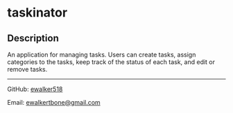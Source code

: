 # taskinator

## Description

An application for managing tasks. Users can create tasks, assign categories to the tasks, keep track of the status of each task, and edit or remove tasks.

-----

GitHub: [ewalker518](https://github.com/ewalker518/)

Email: [ewalkertbone@gmail.com](mailto:ewalkertbone@gmail.com)
